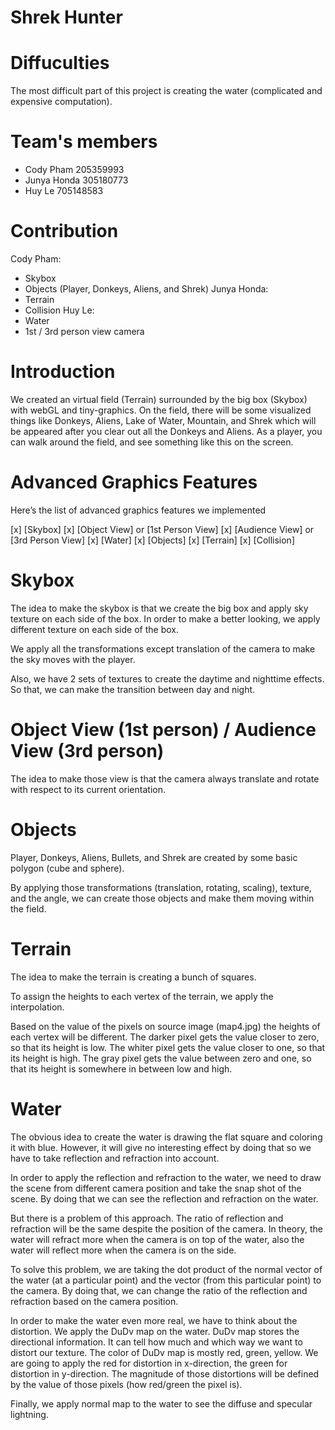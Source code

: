 # Shrek Hunter

# Diffuculties
The most difficult part of this project is creating the water (complicated and expensive computation).

# Team's members
- Cody Pham 205359993
- Junya Honda 305180773
- Huy Le 705148583

# Contribution
Cody Pham:
- Skybox
- Objects (Player, Donkeys, Aliens, and Shrek)
Junya Honda:
- Terrain 
- Collision
Huy Le:
- Water
- 1st / 3rd person view camera

# Introduction

We created an virtual field (Terrain) surrounded by the big box (Skybox) with webGL and tiny-graphics.
On the field, there will be some visualized things like Donkeys, Aliens, Lake of Water, Mountain,
and Shrek which will be appeared after you clear out all the Donkeys and Aliens. 
As a player, you can walk around the field, and see something like this on the screen.

# Advanced Graphics Features

Here’s the list of advanced graphics features we implemented

[x] [Skybox]
[x] [Object View] or [1st Person View]
[x] [Audience View] or [3rd Person View]
[x] [Water]
[x] [Objects]
[x] [Terrain]
[x] [Collision]

# Skybox
The idea to make the skybox is that we create the big box and apply sky texture on each side of the box.
In order to make a better looking, we apply different texture on each side of the box.

We apply all the transformations except translation of the camera to make the sky moves with the player.

Also, we have 2 sets of textures to create the daytime and nighttime effects.
So that, we can make the transition between day and night.

# Object View (1st person) / Audience View (3rd person)
The idea to make those view is that the camera always translate and rotate with respect to its current orientation.

# Objects
Player, Donkeys, Aliens, Bullets, and Shrek are created by some basic polygon (cube and sphere).

By applying those transformations (translation, rotating, scaling), texture, and the angle,
we can create those objects and make them moving within the field.

# Terrain
The idea to make the terrain is creating a bunch of squares.

To assign the heights to each vertex of the terrain, we apply the interpolation.

Based on the value of the pixels on source image (map4.jpg) the heights of each vertex will be different.
The darker pixel gets the value closer to zero, so that its height is low.
The whiter pixel gets the value closer to one, so that its height is high.
The gray pixel gets the value between zero and one, so that its height is somewhere in between low and high.

# Water
The obvious idea to create the water is drawing the flat square and coloring it with blue.
However, it will give no interesting effect by doing that so we have to take reflection and refraction into account.

In order to apply the reflection and refraction to the water, we need to draw the scene from different camera position
and take the snap shot of the scene. By doing that we can see the reflection and refraction on the water.

But there is a problem of this approach. The ratio of reflection and refraction will be the same despite the position
of the camera. In theory, the water will refract more when the camera is on top of the water, also the water will
reflect more when the camera is on the side.

To solve this problem, we are taking the dot product of the normal vector of the water (at a particular point) and
the vector (from this particular point) to the camera. By doing that, we can change the ratio of the reflection and 
refraction based on the camera position.

In order to make the water even more real, we have to think about the distortion. We apply the DuDv map on the water.
DuDv map stores the directional information. It can tell how much and which way we want to distort our texture.
The color of DuDv map is mostly red, green, yellow. We are going to apply the red for distortion in x-direction,
the green for distortion in y-direction. The magnitude of those distortions will be defined by the value of those pixels
(how red/green the pixel is).

Finally, we apply normal map to the water to see the diffuse and specular lightning.
